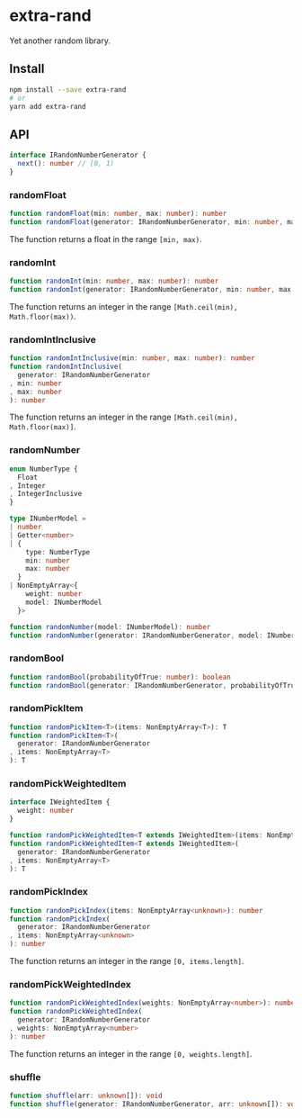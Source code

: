 # extra-rand
Yet another random library.

## Install
```sh
npm install --save extra-rand
# or
yarn add extra-rand
```

## API
```ts
interface IRandomNumberGenerator {
  next(): number // [0, 1)
}
```

### randomFloat
```ts
function randomFloat(min: number, max: number): number
function randomFloat(generator: IRandomNumberGenerator, min: number, max: number): number
```

The function returns a float in the range `[min, max)`.

### randomInt
```ts
function randomInt(min: number, max: number): number
function randomInt(generator: IRandomNumberGenerator, min: number, max: number): number
```

The function returns an integer in the range `[Math.ceil(min), Math.floor(max))`.

### randomIntInclusive
```ts
function randomIntInclusive(min: number, max: number): number
function randomIntInclusive(
  generator: IRandomNumberGenerator
, min: number
, max: number
): number
```

The function returns an integer in the range `[Math.ceil(min), Math.floor(max)]`.

### randomNumber
```ts
enum NumberType {
  Float
, Integer
, IntegerInclusive
}

type INumberModel =
| number
| Getter<number>
| {
    type: NumberType
    min: number
    max: number
  }
| NonEmptyArray<{
    weight: number
    model: INumberModel
  }>

function randomNumber(model: INumberModel): number
function randomNumber(generator: IRandomNumberGenerator, model: INumberModel): number
```

### randomBool
```ts
function randomBool(probabilityOfTrue: number): boolean
function randomBool(generator: IRandomNumberGenerator, probabilityOfTrue: number): boolean
```

### randomPickItem
```ts
function randomPickItem<T>(items: NonEmptyArray<T>): T
function randomPickItem<T>(
  generator: IRandomNumberGenerator
, items: NonEmptyArray<T>
): T
```

### randomPickWeightedItem
```ts
interface IWeightedItem {
  weight: number
}

function randomPickWeightedItem<T extends IWeightedItem>(items: NonEmptyArray<T>): T
function randomPickWeightedItem<T extends IWeightedItem>(
  generator: IRandomNumberGenerator
, items: NonEmptyArray<T>
): T
```

### randomPickIndex
```ts
function randomPickIndex(items: NonEmptyArray<unknown>): number
function randomPickIndex(
  generator: IRandomNumberGenerator
, items: NonEmptyArray<unknown>
): number
```

The function returns an integer in the range `[0, items.length]`.

### randomPickWeightedIndex
```ts
function randomPickWeightedIndex(weights: NonEmptyArray<number>): number
function randomPickWeightedIndex(
  generator: IRandomNumberGenerator
, weights: NonEmptyArray<number>
): number
```

The function returns an integer in the range `[0, weights.length]`.

### shuffle
```ts
function shuffle(arr: unknown[]): void
function shuffle(generator: IRandomNumberGenerator, arr: unknown[]): void
```

